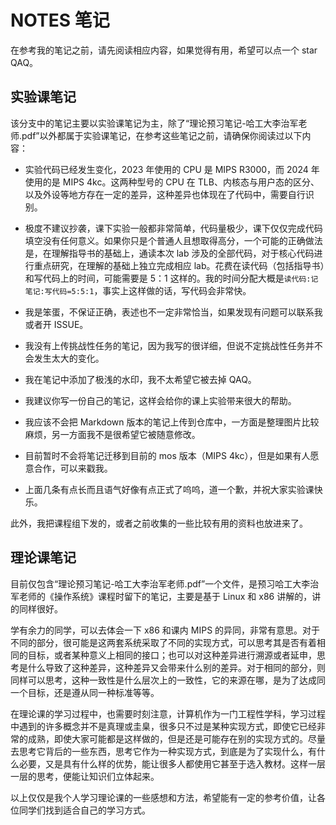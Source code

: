 # NOTES 笔记

在参考我的笔记之前，请先阅读相应内容，如果觉得有用，希望可以点一个 star QAQ。

## 实验课笔记

该分支中的笔记主要以实验课笔记为主，除了“理论预习笔记-哈工大李治军老师.pdf”以外都属于实验课笔记，在参考这些笔记之前，请确保你阅读过以下内容：

* 实验代码已经发生变化，2023 年使用的 CPU 是 MIPS R3000，而 2024 年使用的是 MIPS 4kc。这两种型号的 CPU 在 TLB、内核态与用户态的区分、以及外设等地方存在一定的差异，这种差异也体现在了代码中，需要自行识别。

* 极度不建议抄袭，课下实验一般都非常简单，代码量极少，课下仅仅完成代码填空没有任何意义。如果你只是个普通人且想取得高分，一个可能的正确做法是，在理解指导书的基础上，通读本次 lab 涉及的全部代码，对于核心代码进行重点研究，在理解的基础上独立完成相应 lab。花费在读代码（包括指导书）和写代码上的时间，可能需要是 5：1 这样的。我的时间分配大概是`读代码:记笔记:写代码=5:5:1`，事实上这样做的话，写代码会非常快。

* 我是笨蛋，不保证正确，表述也不一定非常恰当，如果发现有问题可以联系我或者开 ISSUE。

* 我没有上传挑战性任务的笔记，因为我写的很详细，但说不定挑战性任务并不会发生太大的变化。

* 我在笔记中添加了极浅的水印，我不太希望它被去掉 QAQ。

* 我建议你写一份自己的笔记，这样会给你的课上实验带来很大的帮助。

* 我应该不会把 Markdown 版本的笔记上传到仓库中，一方面是整理图片比较麻烦，另一方面我不是很希望它被随意修改。

* 目前暂时不会将笔记迁移到目前的 mos 版本（MIPS 4kc），但是如果有人愿意合作，可以来戳我。

* 上面几条有点长而且语气好像有点正式了呜呜，道一个歉，并祝大家实验课快乐。

此外，我把课程组下发的，或者之前收集的一些比较有用的资料也放进来了。

## 理论课笔记

目前仅包含“理论预习笔记-哈工大李治军老师.pdf”一个文件，是预习哈工大李治军老师的《操作系统》课程时留下的笔记，主要是基于 Linux 和 x86 讲解的，讲的同样很好。

学有余力的同学，可以去体会一下 x86 和课内 MIPS 的异同，非常有意思。对于不同的部分，很可能是这两套系统采取了不同的实现方式，可以思考其是否有着相同的目标，或者某种意义上相同的接口；也可以对这种差异进行溯源或者延申，思考是什么导致了这种差异，这种差异又会带来什么别的差异。对于相同的部分，则同样可以思考，这种一致性是什么层次上的一致性，它的来源在哪，是为了达成同一个目标，还是遵从同一种标准等等。

在理论课的学习过程中，也需要时刻注意，计算机作为一门工程性学科，学习过程中遇到的许多概念并不是真理或圭臬，很多只不过是某种实现方式，即使它已经非常的成熟，即使大家可能都是这样做的，但是还是可能存在别的实现方式的。尽量去思考它背后的一些东西，思考它作为一种实现方式，到底是为了实现什么，有什么必要，又是具有什么样的优势，能让很多人都使用它甚至于选入教材。这样一层一层的思考，便能让知识们立体起来。

以上仅仅是我个人学习理论课的一些感想和方法，希望能有一定的参考价值，让各位同学们找到适合自己的学习方式。
